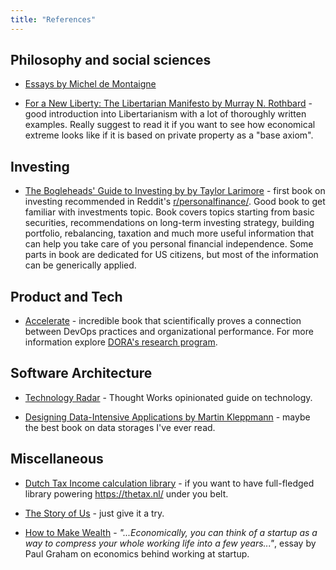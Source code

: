 ```yaml
---
title: "References"
---
```


## Philosophy and social sciences

* [Essays by Michel de Montaigne](https://www.goodreads.com/book/show/30735.The_Complete_Essays)

* [For a New Liberty: The Libertarian Manifesto by Murray N. Rothbard](https://mises.org/library/new-liberty-libertarian-manifesto) - good introduction into Libertarianism with a lot of thoroughly written examples. Really suggest to read it if you want to see how economical extreme looks like if it is based on private property as a "base axiom".


## Investing

* [The Bogleheads' Guide to Investing by by Taylor Larimore](https://www.goodreads.com/book/show/381355.The_Bogleheads_Guide_to_Investing) - first book on investing recommended in Reddit's [r/personalfinance/](https://www.reddit.com/r/personalfinance/). Good book to get familiar with investments topic. Book covers topics starting from basic securities, recommendations on long-term investing strategy, building portfolio, rebalancing, taxation and much more useful information that can help you take care of you personal financial independence. Some parts in book are dedicated for US citizens, but most of the information can be generically applied.


## Product and Tech

* [Accelerate](https://www.goodreads.com/book/show/35747076-accelerate) - incredible book that scientifically proves a connection between DevOps practices and organizational performance. For more information explore [DORA's research program](https://www.devops-research.com/research.html).


## Software Architecture

* [Technology Radar](https://www.thoughtworks.com/radar) - Thought Works opinionated guide on technology.

* [Designing Data-Intensive Applications by Martin Kleppmann](https://www.goodreads.com/book/show/23463279-designing-data-intensive-applications) - maybe the best book on data storages I've ever read.



## Miscellaneous

* [Dutch Tax Income calculation library](https://github.com/stevermeister/dutch-tax-income-calculator-npm) - if you want to have full-fledged library powering https://thetax.nl/ under you belt. 

* [The Story of Us](https://waitbutwhy.com/2019/08/story-of-us.html) - just give it a try.

* [How to Make Wealth](http://paulgraham.com/wealth.html) - *"...Economically, you can think of a startup as a way to compress your whole working life into a few years..."*, essay by Paul Graham on economics behind working at startup.
